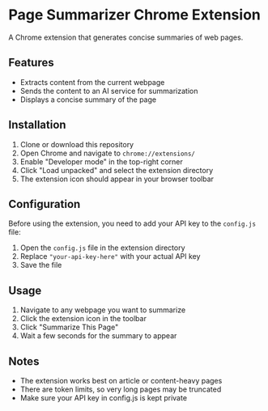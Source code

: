 # Page Summarizer Chrome Extension

A Chrome extension that generates concise summaries of web pages.

## Features

- Extracts content from the current webpage
- Sends the content to an AI service for summarization
- Displays a concise summary of the page

## Installation

1. Clone or download this repository
2. Open Chrome and navigate to `chrome://extensions/`
3. Enable "Developer mode" in the top-right corner
4. Click "Load unpacked" and select the extension directory
5. The extension icon should appear in your browser toolbar

## Configuration

Before using the extension, you need to add your API key to the `config.js` file:

1. Open the `config.js` file in the extension directory
2. Replace `"your-api-key-here"` with your actual API key
3. Save the file

## Usage

1. Navigate to any webpage you want to summarize
2. Click the extension icon in the toolbar
3. Click "Summarize This Page"
4. Wait a few seconds for the summary to appear

## Notes

- The extension works best on article or content-heavy pages
- There are token limits, so very long pages may be truncated
- Make sure your API key in config.js is kept private 